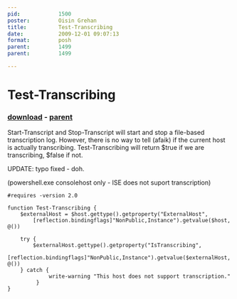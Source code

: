 ```yaml
---
pid:            1500
poster:         Oisin Grehan
title:          Test-Transcribing
date:           2009-12-01 09:07:13
format:         posh
parent:         1499
parent:         1499

---
```


# Test-Transcribing

### [download](1500.ps1) - [parent](1499.md)

Start-Transcript and Stop-Transcript will start and stop a file-based transcription log. However, there is no way to tell (afaik) if the current host is actually transcribing. Test-Transcribing will return $true if we are transcribing, $false if not.

UPDATE: typo fixed - doh.

(powershell.exe consolehost only - ISE does not suport transcription) 



```posh
#requires -version 2.0

function Test-Transcribing {
	$externalHost = $host.gettype().getproperty("ExternalHost",
		[reflection.bindingflags]"NonPublic,Instance").getvalue($host, @())

	try {
	    $externalHost.gettype().getproperty("IsTranscribing",
		[reflection.bindingflags]"NonPublic,Instance").getvalue($externalHost, @())
	} catch {
             write-warning "This host does not support transcription."
         }
}
```
